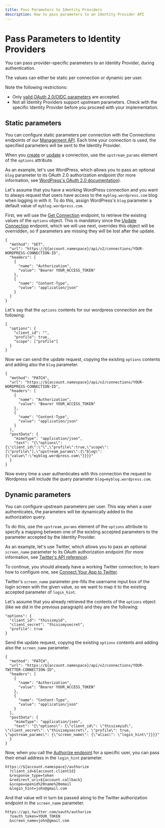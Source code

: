 ```yaml
---
title: Pass Parameters to Identity Providers
description: How to pass parameters to an Identity Provider API
---
```

# Pass Parameters to Identity Providers

You can pass provider-specific parameters to an Identity Provider, during authentication.

The values can either be static per connection or dynamic per user.

Note the following restrictions:
- Only [valid OAuth 2.0/OIDC parameters](http://openid.net/specs/openid-connect-core-1_0.html#AuthorizationEndpoint) are accepted.
- Not all Identity Providers support upstream parameters. Check with the specific Identity Provider before you proceed with your implementation.

## Static parameters

You can configure static parameters per connection with the Connections endpoints of our [Management API](/api/management/v2). Each time your connection is used, the specified parameters will be sent to the Identity Provider.

When you [create](/api/management/v2#!/Connections/post_connections) or [update](/api/management/v2#!/Connections/patch_connections_by_id) a connection, use the `upstream_params` element of the `options` attribute.

As an example, let's use WordPress, which allows you to pass an optional `blog` parameter to its OAuth 2.0 authorization endpoint (for more information, see [WordPress's OAuth 2.0 documentation](https://developer.wordpress.com/docs/oauth2/)).

Let's assume that you have a working WordPress connection and you want to always request that users have access to the `myblog.wordpress.com` blog when logging in with it. To do this, assign WordPress's `blog` parameter a default value of `myblog.wordpress.com`.

First, we will use the [Get Connection](/api/management/v2#!/Connections/get_connections_by_id) endpoint, to retrieve the existing values of the `options` object. This is mandatory since the [Update Connection](/api/management/v2#!/Connections/patch_connections_by_id) endpoint, which we will use next, overrides this object will be overridden, so if parameters are missing they will be lost after the update.

```har
{
  "method": "GET",
  "url": "https://${account.namespace}/api/v2/connections/YOUR-WORDPRESS-CONNECTION-ID",
  "headers": [
    {
      "name": "Authorization",
      "value": "Bearer YOUR_ACCESS_TOKEN"
    },
    {
      "name": "Content-Type",
      "value": "application/json"
    }
  ]
}
```

Let's say that the `options` contents for our wordpress connection are the following:

```text
{
  "options": {
    "client_id": "", 
    "profile": true, 
    "scope": ["profile"]
  }
}
```

Now we can send the update request, copying the existing `options` contents and adding also the `blog` parameter.

```har
{
  "method": "PATCH",
  "url": "https://${account.namespace}/api/v2/connections/YOUR-WORDPRESS-CONNECTION-ID",
  "headers": [
    {
      "name": "Authorization",
      "value": "Bearer YOUR_ACCESS_TOKEN"
    },
    {
      "name": "Content-Type",
      "value": "application/json"
    }
  ],
  "postData": {
    "mimeType": "application/json",
    "text": "{\"options\":{\"client_id\":\"\",\"profile\":true,\"scope\":[\"profile\"],\"upstream_params\":{\"blog\":{\"value\":\"myblog.wordpress.com\"}}}}"
  }
}
```

Now every time a user authenticates with this connection the request to Wordpress will include the query parameter `blog=myblog.wordpress.com`.

## Dynamic parameters

You can configure upstream parameters per user. This way when a user authenticates, the parameters will be dynamically added to the authorization query.

To do this, use the `upstream_params` element of the `options` attribute to specify a mapping between one of the existing accepted parameters to the parameter accepted by the Identity Provider.

As an example, let's use Twitter, which allows you to pass an optional `screen_name` parameter to its OAuth authorization endpoint (for more information, see [Twitter's API reference](https://developer.twitter.com/en/docs/basics/authentication/api-reference/authorize)). 

To continue, you should already have a working Twitter connection; to learn how to configure one, see [Connect Your App to Twitter](/connections/social/twitter).

Twitter's `screen_name` parameter pre-fills the username input box of the login screen with the given value, so we want to map it to the existing accepted parameter of `login_hint`.

Let's assume that you already retrieved the contents of the `options` object (like we did in the previous paragraph) and they are the following:

```text
"options": {
  "client_id": "thisismyid",
  "client_secret": "thisismysecret",
  "profile": true
}
```

Send the update request, copying the existing `options` contents and adding also the `screen_name` parameter.

```har
{
  "method": "PATCH",
  "url": "https://${account.namespace}/api/v2/connections/YOUR-TWITTER-CONNECTION-ID",
  "headers": [
    {
      "name": "Authorization",
      "value": "Bearer YOUR_ACCESS_TOKEN"
    },
    {
      "name": "Content-Type",
      "value": "application/json"
    }
  ],
  "postData": {
    "mimeType": "application/json",
    "text": "{\"options\": {\"client_id\": \"thisismyid\", \"client_secret\": \"thisismysecret\", \"profile\": true, \"upstream_params\": {\"screen_name\": {\"alias\": \"login_hint\"}}}}"
  }
}
```

Now, when you call the [Authorize endpoint](/api/authentication#authorize-client) for a specific user, you can pass their email address in the `login_hint` parameter.

```text
https://${account.namespace}/authorize
  ?client_id=${account.clientId}
  &response_type=token
  &redirect_uri=${account.callback}
  &scope=openid%20name%20email
  &login_hint=john@gmail.com
```

And that value will in turn be passed along to the Twitter authorization endpoint in the `screen_name` parameter.

```text
https://api.twitter.com/oauth/authorize
  ?oauth_token=YOUR_TOKEN
  &screen_name=john@gmail.com
```

